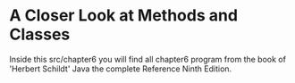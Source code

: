 # A Closer Look at Methods and Classes

Inside this src/chapter6 you will find all chapter6 program from the book of 'Herbert Schildt' Java the complete Reference Ninth Edition.